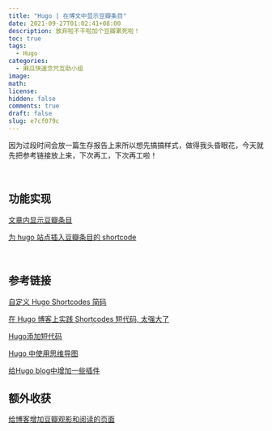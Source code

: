```yaml
---
title: "Hugo | 在博文中显示豆瓣条目"
date: 2021-09-27T01:02:41+08:00
description: 放弃啦不干啦加个豆瓣累死啦！
toc: true
tags:
  - Hugo
categories:
  - 麻瓜快速念咒互助小组
image: 
math: 
license: 
hidden: false
comments: true
draft: false
slug: e7cf079c
---
```


因为过段时间会放一篇生存报告上来所以想先搞搞样式，做得我头昏眼花，今天就先把参考链接放上来，下次再工，下次再工啦！

​	

## 功能实现

[文章内显示豆瓣条目](https://immmmm.com/post-show-douban-item/)

[为 hugo 站点插入豆瓣条目的 shortcode](https://www.xianmin.org/post/hugo-shortcode-douban-item/#%E6%B7%BB%E5%8A%A0-js)

​	

## 参考链接

[自定义 Hugo Shortcodes 简码](https://guanqr.com/tech/website/hugo-shortcodes-customization/)

[在 Hugo 博客上实践 Shortcodes 短代码, 太强大了](https://matnoble.me/tech/hugo/shortcodes-practice-tutorial-for-hugo/)

[Hugo添加短代码](https://www.zaqizaba.xyz/posts/hugo%E6%B7%BB%E5%8A%A0%E7%9F%AD%E4%BB%A3%E7%A0%81/)

[Hugo 中使用思维导图](https://wocai.de/post/dev/make-hugo-blog-add-mindmap/)

[给Hugo blog中增加一些插件](https://wocai.de/post/dev/make-hugo-blog-share/)



## 额外收获

[给博客增加豆瓣观影和阅读的页面](https://blog.csdn.net/u012525965/article/details/101357288)  

​	
<br/>  
